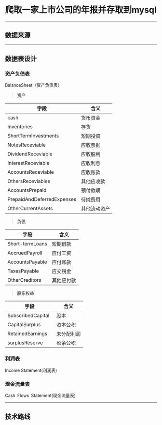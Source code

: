# 爬取一家上市公司的年报并存取到mysql

---

## 数据来源

---

## 数据表设计

### 资产负债表

BalanceSheet（资产负债表）

> **资产**

字段|含义
---|---
cash|货币资金
Inventories|存货
ShortTermInvestments|短期投资
NotesReceviable|应收票据
DividendReceviable|应收股利
InterestReceviable|应收利息
AccountsReceviable|应收账款
OthersReceviables|其他应收款
AccountsPrepaid|预付款项
PrepaidAndDeferredExpenses|待摊费用
OtherCurrentAssets|其他流动资产

> **负债**

字段|含义
---|---
Short-termLoans|短期借款
AccruedPayroll| 应付工资
AccountsPayable| 应付账款
TaxesPayable| 应交税金
OtherCreditors|其他应付款

> **股东权益**

字段|含义
--|--
SubscribedCapital |股本
CapitalSurplus |资本公积
RetainedEarnings|未分配利润
surplusReserve  |盈余公积

### 利润表

Income Statement(利润表)

### 现金流量表

Cash Flows Statement(现金流量表)

---

## 技术路线
